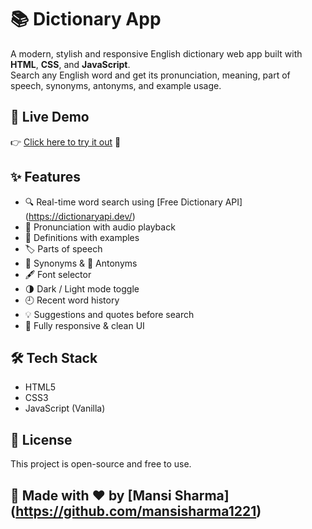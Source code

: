 # 📚 Dictionary App

A modern, stylish and responsive English dictionary web app built with **HTML**, **CSS**, and **JavaScript**.  
Search any English word and get its pronunciation, meaning, part of speech, synonyms, antonyms, and example usage.

## 🔗 Live Demo  
👉 [Click here to try it out](https://mansisharma1221.github.io/Dictionary-App/) 🚀

## ✨ Features
- 🔍 Real-time word search using [Free Dictionary API] (https://dictionaryapi.dev/)
- 📢 Pronunciation with audio playback
- 🧠 Definitions with examples
- 🏷️ Parts of speech
- 🌟 Synonyms & 🚫 Antonyms
- 🖋 Font selector
- 🌗 Dark / Light mode toggle
- 🕘 Recent word history
- 💡 Suggestions and quotes before search
- 📱 Fully responsive & clean UI

## 🛠️ Tech Stack
- HTML5
- CSS3
- JavaScript (Vanilla)

## 📜 License
This project is open-source and free to use.

## 🙌 Made with ❤️ by [Mansi Sharma] (https://github.com/mansisharma1221)
